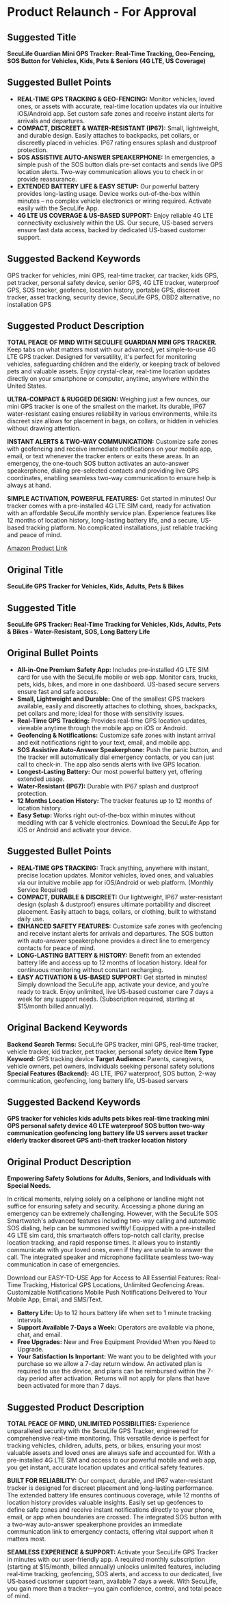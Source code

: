 # Product Relaunch - For Approval

## Suggested Title

**SecuLife Guardian Mini GPS Tracker: Real-Time Tracking, Geo-Fencing, SOS Button for Vehicles, Kids, Pets & Seniors (4G LTE, US Coverage)**

## Suggested Bullet Points

*   **REAL-TIME GPS TRACKING & GEO-FENCING:** Monitor vehicles, loved ones, or assets with accurate, real-time location updates via our intuitive iOS/Android app. Set custom safe zones and receive instant alerts for arrivals and departures.
*   **COMPACT, DISCREET & WATER-RESISTANT (IP67):** Small, lightweight, and durable design. Easily attaches to backpacks, pet collars, or discreetly placed in vehicles. IP67 rating ensures splash and dustproof protection.
*   **SOS ASSISTIVE AUTO-ANSWER SPEAKERPHONE:** In emergencies, a simple push of the SOS button dials pre-set contacts and sends live GPS location alerts. Two-way communication allows you to check in or provide reassurance.
*   **EXTENDED BATTERY LIFE & EASY SETUP:** Our powerful battery provides long-lasting usage. Device works out-of-the-box within minutes – no complex vehicle electronics or wiring required. Activate easily with the SecuLife App.
*   **4G LTE US COVERAGE & US-BASED SUPPORT:** Enjoy reliable 4G LTE connectivity exclusively within the US. Our secure, US-based servers ensure fast data access, backed by dedicated US-based customer support.

## Suggested Backend Keywords

GPS tracker for vehicles, mini GPS, real-time tracker, car tracker, kids GPS, pet tracker, personal safety device, senior GPS, 4G LTE tracker, waterproof GPS, SOS tracker, geofence, location history, portable GPS, discreet tracker, asset tracking, security device, SecuLife GPS, OBD2 alternative, no installation GPS

## Suggested Product Description

**TOTAL PEACE OF MIND WITH SECULIFE GUARDIAN MINI GPS TRACKER.** Keep tabs on what matters most with our advanced, yet simple-to-use 4G LTE GPS tracker. Designed for versatility, it's perfect for monitoring vehicles, safeguarding children and the elderly, or keeping track of beloved pets and valuable assets. Enjoy crystal-clear, real-time location updates directly on your smartphone or computer, anytime, anywhere within the United States.

**ULTRA-COMPACT & RUGGED DESIGN:** Weighing just a few ounces, our mini GPS tracker is one of the smallest on the market. Its durable, IP67 water-resistant casing ensures reliability in various environments, while its discreet size allows for placement in bags, on collars, or hidden in vehicles without drawing attention.

**INSTANT ALERTS & TWO-WAY COMMUNICATION:** Customize safe zones with geofencing and receive immediate notifications on your mobile app, email, or text whenever the tracker enters or exits these areas. In an emergency, the one-touch SOS button activates an auto-answer speakerphone, dialing pre-selected contacts and providing live GPS coordinates, enabling seamless two-way communication to ensure help is always at hand.

**SIMPLE ACTIVATION, POWERFUL FEATURES:** Get started in minutes! Our tracker comes with a pre-installed 4G LTE SIM card, ready for activation with an affordable SecuLife monthly service plan. Experience features like 12 months of location history, long-lasting battery life, and a secure, US-based tracking platform. No complicated installations, just reliable tracking and peace of mind.

[Amazon Product Link](https://www.amazon.com/dp/B0D2RZVND3)

## Original Title

**SecuLife GPS Tracker for Vehicles, Kids, Adults, Pets & Bikes**

## Suggested Title

**SecuLife GPS Tracker: Real-Time Tracking for Vehicles, Kids, Adults, Pets & Bikes - Water-Resistant, SOS, Long Battery Life**

## Original Bullet Points

*   **All-in-One Premium Safety App:** Includes pre-installed 4G LTE SIM card for use with the SecuLife mobile or web app. Monitor cars, trucks, pets, kids, bikes, and more in one dashboard. US-based secure servers ensure fast and safe access.<mcreference link="https://www.amazon.com/SecuLife-Tracker-Vehicles-Adults-Bikes/dp/B0D2RZVND3" index="2"></mcreference>
*   **Small, Lightweight and Durable:** One of the smallest GPS trackers available, easily and discreetly attaches to clothing, shoes, backpacks, pet collars and more; ideal for those with sensitivity issues.<mcreference link="https://www.amazon.com/Seculife-Lightweight-Resistant-Encrypted-Longest-Lasting/dp/B0D2RZVND3" index="3"></mcreference>
*   **Real-Time GPS Tracking:** Provides real-time GPS location updates, viewable anytime through the mobile app on iOS or Android.<mcreference link="https://www.amazon.com/Kids-GPS-Tracker-Real-Time-Speakerphone/dp/B0BGJHL6V3" index="4"></mcreference>
*   **Geofencing & Notifications:** Customize safe zones with instant arrival and exit notifications right to your text, email, and mobile app.<mcreference link="https://seculife.us/" index="1"></mcreference>
*   **SOS Assistive Auto-Answer Speakerphone:** Push the panic button, and the tracker will automatically dial emergency contacts, or you can just call to check-in. The app also sends alerts with live GPS location.<mcreference link="https://seculife.us/" index="1"></mcreference> <mcreference link="https://www.amazon.com/Kids-GPS-Tracker-Real-Time-Speakerphone/dp/B0BGJHL6V3" index="4"></mcreference>
*   **Longest-Lasting Battery:** Our most powerful battery yet, offering extended usage.<mcreference link="https://www.amazon.com/Seculife-Lightweight-Resistant-Encrypted-Longest-Lasting/dp/B0D2RZVND3" index="3"></mcreference>
*   **Water-Resistant (IP67):** Durable with IP67 splash and dustproof protection.<mcreference link="https://seculife.us/" index="1"></mcreference> <mcreference link="https://www.amazon.com/Seculife-Lightweight-Resistant-Encrypted-Longest-Lasting/dp/B0D2RZVND3" index="3"></mcreference>
*   **12 Months Location History:** The tracker features up to 12 months of location history.<mcreference link="https://www.amazon.com/Seculife-Lightweight-Resistant-Encrypted-Longest-Lasting/dp/B0D2RZVND3" index="3"></mcreference>
*   **Easy Setup:** Works right out-of-the-box within minutes without meddling with car & vehicle electronics. Download the SecuLife App for iOS or Android and activate your device.<mcreference link="https://www.amazon.com/Seculife-Lightweight-Resistant-Encrypted-Longest-Lasting/dp/B0D2RZVND3" index="3"></mcreference> <mcreference link="https://www.amazon.com/Kids-GPS-Tracker-Real-Time-Speakerphone/dp/B0BGJHL6V3" index="4"></mcreference>

## Suggested Bullet Points

*   **REAL-TIME GPS TRACKING:** Track anything, anywhere with instant, precise location updates. Monitor vehicles, loved ones, and valuables via our intuitive mobile app for iOS/Android or web platform. (Monthly Service Required)<mcreference link="https://www.amazon.com/SecuLife-Tracker-Vehicles-Adults-Bikes/dp/B0D2RZVND3" index="2"></mcreference>
*   **COMPACT, DURABLE & DISCREET:** Our lightweight, IP67 water-resistant design (splash & dustproof) ensures ultimate portability and discreet placement. Easily attach to bags, collars, or clothing, built to withstand daily use.<mcreference link="https://www.amazon.com/Seculife-Lightweight-Resistant-Encrypted-Longest-Lasting/dp/B0D2RZVND3" index="3"></mcreference>
*   **ENHANCED SAFETY FEATURES:** Customize safe zones with geofencing and receive instant alerts for arrivals and departures. The SOS button with auto-answer speakerphone provides a direct line to emergency contacts for peace of mind.<mcreference link="https://seculife.us/" index="1"></mcreference> <mcreference link="https://www.amazon.com/Kids-GPS-Tracker-Real-Time-Speakerphone/dp/B0BGJHL6V3" index="4"></mcreference>
*   **LONG-LASTING BATTERY & HISTORY:** Benefit from an extended battery life and access up to 12 months of location history. Ideal for continuous monitoring without constant recharging.<mcreference link="https://www.amazon.com/Seculife-Lightweight-Resistant-Encrypted-Longest-Lasting/dp/B0D2RZVND3" index="3"></mcreference>
*   **EASY ACTIVATION & US-BASED SUPPORT:** Get started in minutes! Simply download the SecuLife app, activate your device, and you’re ready to track. Enjoy unlimited, live US-based customer care 7 days a week for any support needs. (Subscription required, starting at $15/month billed annually).<mcreference link="https://www.amazon.com/Seculife-Lightweight-Resistant-Encrypted-Longest-Lasting/dp/B0D2RZVND3" index="3"></mcreference> <mcreference link="https://www.amazon.com/Kids-GPS-Tracker-Real-Time-Speakerphone/dp/B0BGJHL6V3" index="4"></mcreference>

## Original Backend Keywords

**Backend Search Terms:** SecuLife GPS tracker, mini GPS, real-time tracker, vehicle tracker, kid tracker, pet tracker, personal safety device
**Item Type Keyword:** GPS tracking device
**Target Audience:** Parents, caregivers, vehicle owners, pet owners, individuals seeking personal safety solutions
**Special Features (Backend):** 4G LTE, IP67 waterproof, SOS button, 2-way communication, geofencing, long battery life, US-based servers

## Suggested Backend Keywords

**GPS tracker for vehicles kids adults pets bikes real-time tracking mini GPS personal safety device 4G LTE waterproof SOS button two-way communication geofencing long battery life US servers asset tracker elderly tracker discreet GPS anti-theft tracker location history**

## Original Product Description

**Empowering Safety Solutions for Adults, Seniors, and Individuals with Special Needs.**

In critical moments, relying solely on a cellphone or landline might not suffice for ensuring safety and security. Accessing a phone during an emergency can be extremely challenging. However, with the SecuLife SOS Smartwatch's advanced features including two-way calling and automatic SOS dialing, help can be summoned swiftly! Equipped with a pre-installed 4G LTE sim card, this smartwatch offers top-notch call clarity, precise location tracking, and rapid response times. It allows you to instantly communicate with your loved ones, even if they are unable to answer the call. The integrated speaker and microphone facilitate seamless two-way communication in case of emergencies.

Download our EASY-TO-USE App for Access to All Essential Features: Real-Time Tracking, Historical GPS Locations, Unlimited Geofencing Areas. Customizable Notifications Mobile Push Notifications Delivered to Your Mobile App, Email, and SMS/Text.

*   **Battery Life:** Up to 12 hours battery life when set to 1 minute tracking intervals.
*   **Support Available 7-Days a Week:** Operators are available via phone, chat, and email.
*   **Free Upgrades:** New and Free Equipment Provided When you Need to Upgrade.
*   **Your Satisfaction Is Important:** We want you to be delighted with your purchase so we allow a 7-day return window. An activated plan is required to use the device, and plans can be reimbursed within the 7-day period after activation. Returns will not apply for plans that have been activated for more than 7 days.

## Suggested Product Description

**TOTAL PEACE OF MIND, UNLIMITED POSSIBILITIES:** Experience unparalleled security with the SecuLife GPS Tracker, engineered for comprehensive real-time monitoring. This versatile device is perfect for tracking vehicles, children, adults, pets, or bikes, ensuring your most valuable assets and loved ones are always safe and accounted for. With a pre-installed 4G LTE SIM and access to our powerful mobile and web app, you get instant, accurate location updates and critical safety features.

**BUILT FOR RELIABILITY:** Our compact, durable, and IP67 water-resistant tracker is designed for discreet placement and long-lasting performance. The extended battery life ensures continuous coverage, while 12 months of location history provides valuable insights. Easily set up geofences to define safe zones and receive instant notifications directly to your phone, email, or app when boundaries are crossed. The integrated SOS button with a two-way auto-answer speakerphone provides an immediate communication link to emergency contacts, offering vital support when it matters most.

**SEAMLESS EXPERIENCE & SUPPORT:** Activate your SecuLife GPS Tracker in minutes with our user-friendly app. A required monthly subscription (starting at $15/month, billed annually) unlocks unlimited features, including real-time tracking, geofencing, SOS alerts, and access to our dedicated, live US-based customer support team, available 7 days a week. With SecuLife, you gain more than a tracker—you gain confidence, control, and total peace of mind.